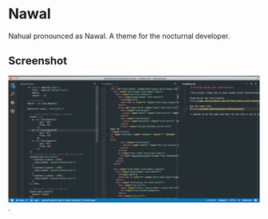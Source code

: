 # Nawal

Nahual pronounced as Nawal. A theme for the nocturnal developer.
 
## Screenshot
![](https://raw.githubusercontent.com/bialikover/nawal/master/nawal.png).
